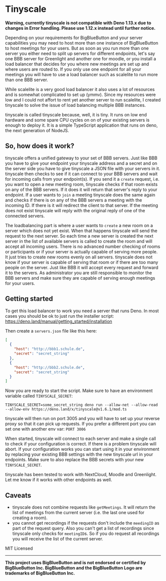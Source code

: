 # Tinyscale

**Warning, currently tinyscale is not compatible with Deno 1.13.x due to changes in Error handling. Please use 1.12.x instead until further notice.**

Depending on your requirements for BigBlueButton and your server capabilities you may need to host more than one instance of BigBlueButton to host meetings for your users. But as soon as you run more than one server you either need to split up servers for different endpoints, let's say one BBB server for Greenlight and another one for moodle, or you install a load balancer that decides for you where new meetings are set up and where users are routed to. If you only use one endpoint for all your meetings you will have to use a load balancer such as scalelite to run more than one BBB server.

While scalelite is a very good load balancer it also uses a lot of resources and is somewhat complicated to set up (ymmv). Since my resources were low and I could not affort to rent yet another server to run scalelite, I created tinyscale to solve the issue of load balancing multiple BBB instances.

tinyscale is called tinyscale because, well, it is tiny. It runs on low end hardware and some spare CPU cycles on on of your existing servers is enough to deploy it. It is a simple TypeScript application that runs on deno, the next generation of NodeJS.

## So, how does it work?
tinyscale offers a unified gateway to your set of BBB servers. Just like BBB you have to give your endpoint your tinyscale address and a secret and on the server side you have to give tinyscale a JSON file with your servers in it. tinyscale then checks to see if it can connect to your BBB servers and wait for incoming calls from your endpoint(s). If you send it a `create` request, i.e. you want to open a new meeting room, tinyscale checks if that room exists on any of the BBB servers. If it does it will return that server's reply to your endpoint. If a user wants to `join` a meeting tinyscale does the same again and checks if there is on any of the BBB servers a meeting with the incoming ID. If there is it will redirect the client to that server. If the meeting does not exist tinyscale will reply with the original reply of one of the connected servers.

The loadbalancing part is where a user wants to `create` a new room on a server which does not yet exist. When that happens tinyscale will send the request to the next server. So each time a new server is created the next server in the list of available servers is called to create the room and will accept all incoming users. There is no advanced number checking of rooms or participants or if your server is actually capable of serving more people. It just tries to create new rooms evenly on all servers. tinyscale does not know if your server is capable of serving that room or if there are too many people on the server. Just like BBB it will accept every request and forward it to the servers. As administrator you are still responsible to monitor the BBB servers and make sure they are capable of serving enough meetings for your users.

## Getting started
To get this load balancer to work you need a server that runs Deno. In most cases you should be ok to just run the installer script: https://deno.land/manual/getting_started/installation

Then create a `servers.json` file like this here:

```json
[
  {
    "host": "http://bbb1.schule.de",
    "secret": "secret_string"
  },
  {
    "host": "http://bbb2.schule.de",
    "secret": "secret_string"
  }
]
```

Now you are ready to start the script. Make sure to have an environment variable called `TINYSCALE_SECRET`:

    TINYSCALE_SECRET=some_secret_string deno run --allow-net --allow-read --allow-env https://deno.land/x/tinyscale@v1.6.1/mod.ts

tinyscale will then run on port 3005 and you will have to set up your reverse proxy so that it can pick up requests. If you prefer a different port you can set one with another env var: `PORT 3006`

When started, tinyscale will connect to each server and make a single call to check if your configuration is correct. If there is a problem tinyscale will abort. If your configuration works you can start using it in your environment by replacing your existing BBB settings with the new tinyscale url in your endpoints. Make sure to also replace the BBB secrets with your new `TINYSCALE_SECRET`.

tinyscale has been tested to work with NextCloud, Moodle and Greenlight. Let me know if it works with other endpoints as well.

## Caveats
* tinyscale does not combine requests like `getMeetings`. It will return the list of meetings from the current server (i.e. the last one used for creating a room).
* you cannot get recordings if the requests don't include the `meedingID` as part of the request query. Also you can't get a list of recordings since tinyscale only checks for `meetingID`s. So if you do request all recordings you will receive the list of the current server.

MIT Licensed

---

**This project uses BigBlueButton and is not endorsed or certified by BigBlueButton Inc. BigBlueButton and the BigBlueButton Logo are trademarks of BigBlueButton Inc.**
